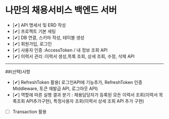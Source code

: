 # 나만의 채용서비스 백엔드 서버

- [✔︎] API 명세서 및 ERD 작성
- [✔︎] 프로젝트 기본 세팅
- [✔︎] DB 연결, 스키마 작성, 테이블 생성
- [✔︎] 회원가입, 로그인
- [✔︎] 사용자 인증 :AccessToken / 내 정보 조회 API
- [✔︎] 이력서 관리 :이력서 생성,목록 조회, 상세 조회, 수정, 삭제 API

---

##(선택)사항

- [✔︎] RefreshToken 활용( 로그인API에 기능추가, RefreshToken 인증 Middleware, 토큰 재발급 API, 로그아웃 API)
- [✔︎] 역할에 따른 실행 결과 분기 : 채용담당자가 등록된 모든 이력서 조회(이력서 목록조회 API추가구현), 특정사용자 조회(이력서 상세 조회 API 추가 구현)
- [ ] Transaction 활용
